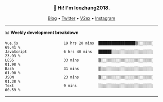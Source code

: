<h3 align="center">👋 Hi! I'm leozhang2018.</h3>
<p align="center">
  <a href="https://leozhang2018.me">Blog</a> •
  <a href="https://twitter.com/leozhang2018">Twitter</a> •
  <a href="https://www.v2ex.com/member/leozhang">V2ex</a> •
  <a href="https://www.instagram.com/leozhanghere">Instagram</a>
</p>

-------

📊 **Weekly development breakdown**
<!--START_SECTION:waka-->

```text
Vue.js                     19 hrs 20 mins  █████████████████▒░░░░░░░   69.41 %
JavaScript                 6 hrs 40 mins   ██████░░░░░░░░░░░░░░░░░░░   23.93 %
LESS                       33 mins         ▒░░░░░░░░░░░░░░░░░░░░░░░░   01.98 %
Bash                       31 mins         ▒░░░░░░░░░░░░░░░░░░░░░░░░   01.90 %
JSON                       23 mins         ▒░░░░░░░░░░░░░░░░░░░░░░░░   01.38 %
Text                       9 mins          ░░░░░░░░░░░░░░░░░░░░░░░░░   00.59 %
```

<!--END_SECTION:waka-->
-------
